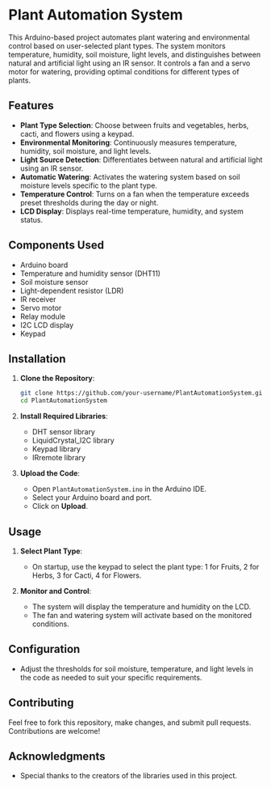 # Plant Automation System

This Arduino-based project automates plant watering and environmental control based on user-selected plant types. The system monitors temperature, humidity, soil moisture, light levels, and distinguishes between natural and artificial light using an IR sensor. It controls a fan and a servo motor for watering, providing optimal conditions for different types of plants.

## Features

- **Plant Type Selection**: Choose between fruits and vegetables, herbs, cacti, and flowers using a keypad.
- **Environmental Monitoring**: Continuously measures temperature, humidity, soil moisture, and light levels.
- **Light Source Detection**: Differentiates between natural and artificial light using an IR sensor.
- **Automatic Watering**: Activates the watering system based on soil moisture levels specific to the plant type.
- **Temperature Control**: Turns on a fan when the temperature exceeds preset thresholds during the day or night.
- **LCD Display**: Displays real-time temperature, humidity, and system status.

## Components Used

- Arduino board
- Temperature and humidity sensor (DHT11)
- Soil moisture sensor
- Light-dependent resistor (LDR)
- IR receiver
- Servo motor
- Relay module
- I2C LCD display
- Keypad


## Installation

1. **Clone the Repository**:
    ```sh
    git clone https://github.com/your-username/PlantAutomationSystem.git
    cd PlantAutomationSystem
    ```

2. **Install Required Libraries**:
    - DHT sensor library
    - LiquidCrystal_I2C library
    - Keypad library
    - IRremote library

3. **Upload the Code**:
    - Open `PlantAutomationSystem.ino` in the Arduino IDE.
    - Select your Arduino board and port.
    - Click on **Upload**.

## Usage

1. **Select Plant Type**:
    - On startup, use the keypad to select the plant type: 1 for Fruits, 2 for Herbs, 3 for Cacti, 4 for Flowers.

2. **Monitor and Control**:
    - The system will display the temperature and humidity on the LCD.
    - The fan and watering system will activate based on the monitored conditions.

## Configuration

- Adjust the thresholds for soil moisture, temperature, and light levels in the code as needed to suit your specific requirements.

## Contributing

Feel free to fork this repository, make changes, and submit pull requests. Contributions are welcome!

## Acknowledgments

- Special thanks to the creators of the libraries used in this project.


